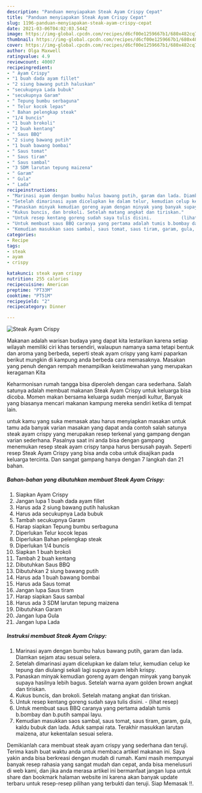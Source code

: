 ```yaml
---
description: "Panduan menyiapakan Steak Ayam Crispy Cepat"
title: "Panduan menyiapakan Steak Ayam Crispy Cepat"
slug: 1196-panduan-menyiapakan-steak-ayam-crispy-cepat
date: 2021-03-06T04:02:03.544Z
image: https://img-global.cpcdn.com/recipes/d6cf00e1259667b1/680x482cq70/steak-ayam-crispy-foto-resep-utama.jpg
thumbnail: https://img-global.cpcdn.com/recipes/d6cf00e1259667b1/680x482cq70/steak-ayam-crispy-foto-resep-utama.jpg
cover: https://img-global.cpcdn.com/recipes/d6cf00e1259667b1/680x482cq70/steak-ayam-crispy-foto-resep-utama.jpg
author: Olga Maxwell
ratingvalue: 4.9
reviewcount: 40007
recipeingredient:
- " Ayam Crispy"
- "1 buah dada ayam fillet"
- "2 siung bawang putih haluskan"
- "secukupnya Lada bubuk"
- "secukupnya Garam"
- " Tepung bumbu serbaguna"
- " Telur kocok lepas"
- " Bahan pelengkap steak"
- "1/4 buncis"
- "1 buah brokoli"
- "2 buah kentang"
- " Saus BBQ"
- "2 siung bawang putih"
- "1 buah bawang bombai"
- " Saus tomat"
- " Saus tiram"
- " Saus sambal"
- "3 SDM larutan tepung maizena"
- " Garam"
- " Gula"
- " Lada"
recipeinstructions:
- "Marinasi ayam dengan bumbu halus bawang putih, garam dan lada. Diamkan sejam atau sesuai selera."
- "Setelah dimarinasi ayam dicelupkan ke dalam telur, kemudian celup ke tepung dan diulangi sekali lagi supaya ayam lebih krispy."
- "Panaskan minyak kemudian goreng ayam dengan minyak yang banyak supaya hasilnya lebih bagus. Setelah warna ayam golden brown angkat dan tiriskan."
- "Kukus buncis, dan brokoli. Setelah matang angkat dan tiriskan."
- "Untuk resep kentang goreng sudah saya tulis disini.           (lihat resep)"
- "Untuk membuat saus BBQ caranya yang pertama adalah tumis b.bombay dan b.putih sampai layu."
- "Kemudian masukkan saos sambal, saus tomat, saus tiram, garam, gula, kaldu bubuk dan lada. Aduk sampai rata. Terakhir masukkan larutan maizena, atur kekentalan sesuai selera."
categories:
- Recipe
tags:
- steak
- ayam
- crispy

katakunci: steak ayam crispy 
nutrition: 255 calories
recipecuisine: American
preptime: "PT33M"
cooktime: "PT51M"
recipeyield: "2"
recipecategory: Dinner

---
```



![Steak Ayam Crispy](https://img-global.cpcdn.com/recipes/d6cf00e1259667b1/680x482cq70/steak-ayam-crispy-foto-resep-utama.jpg)

Makanan adalah warisan budaya yang dapat kita lestarikan karena setiap wilayah memiliki ciri khas tersendiri, walaupun namanya sama tetapi bentuk dan aroma yang berbeda, seperti steak ayam crispy yang kami paparkan berikut mungkin di kampung anda berbeda cara memasaknya. Masakan yang penuh dengan rempah menampilkan keistimewahan yang merupakan keragaman Kita

Keharmonisan rumah tangga bisa diperoleh dengan cara sederhana. Salah satunya adalah membuat makanan Steak Ayam Crispy untuk keluarga bisa dicoba. Momen makan bersama keluarga sudah menjadi kultur, Banyak yang biasanya mencari makanan kampung mereka sendiri ketika di tempat lain.



untuk kamu yang suka memasak atau harus menyiapkan masakan untuk tamu ada banyak varian masakan yang dapat anda contoh salah satunya steak ayam crispy yang merupakan resep terkenal yang gampang dengan varian sederhana. Pasalnya saat ini anda bisa dengan gampang menemukan resep steak ayam crispy tanpa harus bersusah payah.
Seperti resep Steak Ayam Crispy yang bisa anda coba untuk disajikan pada keluarga tercinta. Dan sangat gampang hanya dengan 7 langkah dan 21 bahan.


<!--inarticleads1-->

##### Bahan-bahan yang dibutuhkan membuat Steak Ayam Crispy:

1. Siapkan  Ayam Crispy
1. Jangan lupa 1 buah dada ayam fillet
1. Harus ada 2 siung bawang putih haluskan
1. Harus ada secukupnya Lada bubuk
1. Tambah secukupnya Garam
1. Harap siapkan  Tepung bumbu serbaguna
1. Diperlukan  Telur kocok lepas
1. Diperlukan  Bahan pelengkap steak
1. Diperlukan 1/4 buncis
1. Siapkan 1 buah brokoli
1. Tambah 2 buah kentang
1. Dibutuhkan  Saus BBQ
1. Dibutuhkan 2 siung bawang putih
1. Harus ada 1 buah bawang bombai
1. Harus ada  Saus tomat
1. Jangan lupa  Saus tiram
1. Harap siapkan  Saus sambal
1. Harus ada 3 SDM larutan tepung maizena
1. Dibutuhkan  Garam
1. Jangan lupa  Gula
1. Jangan lupa  Lada




<!--inarticleads2-->

##### Instruksi membuat  Steak Ayam Crispy:

1. Marinasi ayam dengan bumbu halus bawang putih, garam dan lada. Diamkan sejam atau sesuai selera.
1. Setelah dimarinasi ayam dicelupkan ke dalam telur, kemudian celup ke tepung dan diulangi sekali lagi supaya ayam lebih krispy.
1. Panaskan minyak kemudian goreng ayam dengan minyak yang banyak supaya hasilnya lebih bagus. Setelah warna ayam golden brown angkat dan tiriskan.
1. Kukus buncis, dan brokoli. Setelah matang angkat dan tiriskan.
1. Untuk resep kentang goreng sudah saya tulis disini. -           (lihat resep)
1. Untuk membuat saus BBQ caranya yang pertama adalah tumis b.bombay dan b.putih sampai layu.
1. Kemudian masukkan saos sambal, saus tomat, saus tiram, garam, gula, kaldu bubuk dan lada. Aduk sampai rata. Terakhir masukkan larutan maizena, atur kekentalan sesuai selera.




Demikianlah cara membuat steak ayam crispy yang sederhana dan teruji. Terima kasih buat waktu anda untuk membaca artikel makanan ini. Saya yakin anda bisa berkreasi dengan mudah di rumah. Kami masih mempunyai banyak resep rahasia yang sangat mudah dan cepat, anda bisa menelusuri di web kami, dan jika anda merasa artikel ini bermanfaat jangan lupa untuk share dan bookmark halaman website ini karena akan banyak update terbaru untuk resep-resep pilihan yang terbukti dan teruji. Siap Memasak !!. 
